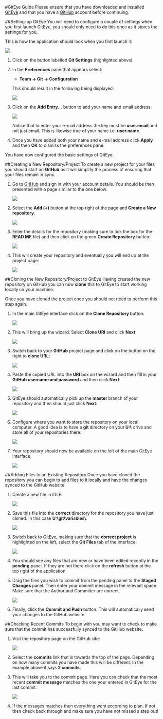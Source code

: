 #GitEye Guide
Please ensure that you have downloaded and installed [GitEye](http://www.collab.net/giteyeapp) and that you have a [GitHub](http://www.github.com) account before continuing.

##Setting-up GitEye
You will need to configure a couple of settings when you first launch GitEye, you should only need to do this once as it stores the settings for you.

This is how the application should look when you first launch it:

![](images/settings.png)

1. Click on the button labelled **Git Settings** (highlighted above)
2. In the **Preferences** pane that appears select:
    - **Team -> Git -> Configuration**

    This should result in the following being displayed:

    ![](images/keyvalue.png)

3. Click on the **Add Entry...** button to add your name and email address:

    ![](images/editkeyvalue.png)

    Notice that to enter your e-mail address the key must be **user.email** and not just email. This is likewise true of your name i.e. **user.name**.

4. Once you have added both your name and e-mail address click **Apply** and then **OK** to dismiss the preferences pane.

You have now configured the basic settings of GitEye.

##Creating a New Repository/Project
To create a new project for your files you should start on **GitHub** as it will simplify the process of ensuring that your files remain in sync.

1. Go to [GitHub](http://www.github.com) and sign in with your account details. You should be then presented with a page similar to the one below:

    ![](images/01-github.PNG)

2. Select the **Add (+)** button at the top right of the page and **Create a New repository**.

    ![](images/02-repo.PNG)

3. Enter the details for the repository (making sure to tick the box for the **READ ME** file) and then click on the green **Create Repository** button:

    ![](images/03-details.PNG)

4. This will create your repository and eventually you will end up at the project page:

    ![](04-finishedrepo.PNG)

##Cloning the New Repository/Project to GitEye
Having created the new repository on GitHub you can now **clone** this to GitEye to start working locally on your machine.

Once you have cloned the project once you should not need to perform this step again.

1. In the main GitEye interface click on the **Clone Repository** button:

    ![](images/05-clone.PNG)

2. This will bring up the wizard. Select **Clone URI** and click **Next**:

    ![](images/06-wizard1.PNG)

3. Switch back to your **GitHub** project page and click on the button on the right to **clone URL**:

    ![](images/07-cloneuri.PNG)

4. Paste the copied URL into the **URI** box on the wizard and then fill in your **GitHub username and password** and then click **Next**:

    ![](images/08-clonedetails.PNG)

5. GitEye should automatically pick up the **master** branch of your repository and then should just click **Next**:

    ![](images/09-branchselect.PNG)

6. Configure where you want to store the repository on your local computer. A good idea is to have a **git** directory on your **U:\\** drive and store all of your repositories there:

    ![](images/10-finishing.PNG)

7. Your repository should now be available on the left of the main GitEye interface:

    ![](images/11-giteye.PNG)

##Adding Files to an Existing Repository
Once you have cloned the repository you can begin to add files to it locally and have the changes synced to the GitHub website.

1. Create a new file in IDLE:

    ![](images/12-python.PNG)

2. Save this file into the **correct** directory for the repository you have just cloned. In this case **U:\git\variables\\**:

    ![](images/13-saveas.PNG)

3. Switch back to GitEye, making sure that the **correct project** is highlighted on the left, select the **Git Files** tab of the interface:

    ![](images/14-pending.PNG)

4. You should see any files that are new or have been edited recently in the **pending** panel. If they are not there click on the **refresh** button at the top right of the application.

5. Drag the files you wish to commit from the pending panel to the **Staged Changes** panel. Then enter your commit message in the relevant space. Make sure that the Author and Committer are correct.

    ![](images/15-commitmessage.PNG)

6. Finally, click the **Commit and Push** button. This will automatically send your changes to the GitHub website.

##Checking Recent Commits
To begin with you may want to check to make sure that the commit has successfully synced to the GitHub website.

1. Visit the repository page on the GitHub site:

    ![](images/16-check.PNG)

2. Select the **commits** link that is towards the top of the page. Depending on how many commits you have made this will be different. In the example above it says **2 commits**.

3. This will take you to the commit page. Here you can check that the most recent **commit message** matches the one your entered in GitEye for the last commit:

    ![](images/17-checkcommitmessage.PNG)

4. If the messages matches then everything went according to plan. If not then check back through and make sure you have not missed a step out!
